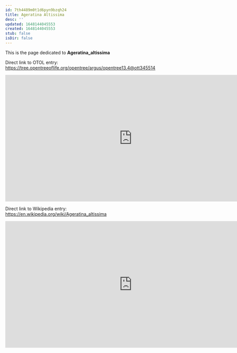 ```yaml
---
id: 7th4489m0t1d6pyn9bzqh24
title: Ageratina Altissima
desc: ''
updated: 1648144045553
created: 1648144045553
stub: false
isDir: false
---
```

This is the page dedicated to **Ageratina_altissima**


Direct link to OTOL entry: https://tree.opentreeoflife.org/opentree/argus/opentree13.4@ott345514



<html>
    <body>
    <iframe src="https://tree.opentreeoflife.org/opentree/argus/opentree13.4@ott345514"
    width="800" height="400" frameborder="0" allowfullscreen> </iframe>
    </body>
</html>
    


Direct link to Wikipedia entry: https://en.wikipedia.org/wiki/Ageratina_altissima



<html>
    <body>
    <iframe src="https://en.wikipedia.org/wiki/Ageratina_altissima"
    width="800" height="400" frameborder="0" allowfullscreen> </iframe>
    </body>
</html>
    
